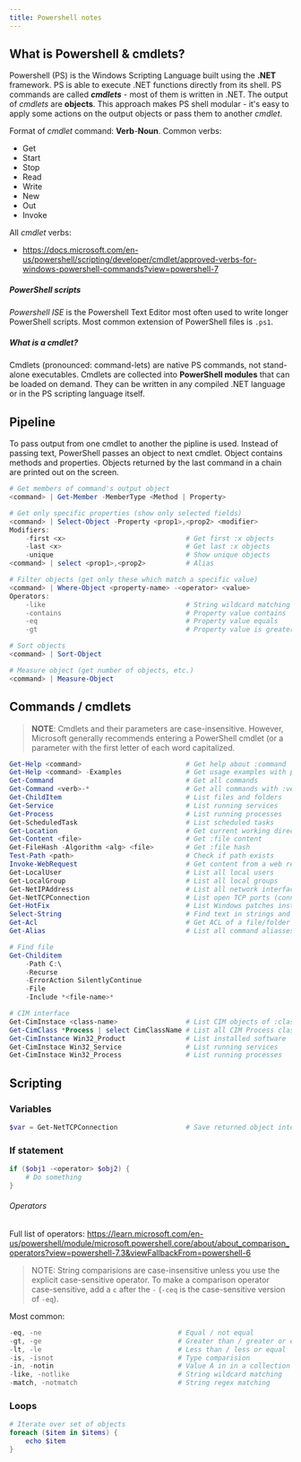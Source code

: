 ```yaml
---
title: Powershell notes
---
```


## What is Powershell & cmdlets?
Powershell (PS) is the Windows Scripting Language built using the **.NET** framework. PS is able to execute .NET functions directly from its shell. PS commands are called **_cmdlets_** - most of them is written in .NET. The output of _cmdlets_ are **objects**. This approach makes PS shell modular - it's easy to apply some actions on the output objects or pass them to another _cmdlet_.

Format of _cmdlet_ command: **Verb**-**Noun**. Common verbs:
* Get
* Start
* Stop
* Read
* Write
* New
* Out
* Invoke

All _cmdlet_ verbs:
* <https://docs.microsoft.com/en-us/powershell/scripting/developer/cmdlet/approved-verbs-for-windows-powershell-commands?view=powershell-7>

##### PowerShell scripts
*Powershell ISE* is the Powershell Text Editor most often used to write longer PowerShell scripts. Most common extension of PowerShell files is `.ps1`.

##### What is a cmdlet?
Cmdlets (pronounced: command-lets) are native PS commands, not stand-alone executables. Cmdlets are collected into **PowerShell modules** that can be loaded on demand. They can be written in any compiled .NET language or in the PS scripting language itself.  

## Pipeline
To pass output from one cmdlet to another the pipline is used. Instead of passing text, PowerShell passes an object to next cmdlet. Object contains methods and properties. Objects returned by the last command in a chain are printed out on the screen.

```powershell
# Get members of command's output object
<command> | Get-Member -MemberType <Method | Property>

# Get only specific properties (show only selected fields)
<command> | Select-Object -Property <prop1>,<prop2> <modifier>
Modifiers:
    -first <x>                              # Get first :x objects
    -last <x>                               # Get last :x objects
    -unique                                 # Show unique objects
<command> | select <prop1>,<prop2>          # Alias

# Filter objects (get only these which match a specific value)
<command> | Where-Object <property-name> -<operator> <value>
Operators:
    -like                                   # String wildcard matching (*abc*)
    -contains                               # Property value contains
    -eq                                     # Property value equals
    -gt                                     # Property value is greater

# Sort objects
<command> | Sort-Object

# Measure object (get number of objects, etc.)
<command> | Measure-Object
```

## Commands / cmdlets
> **NOTE**: Cmdlets and their parameters are case-insensitive. However, Microsoft generally recommends entering a PowerShell cmdlet (or a parameter with the first letter of each word capitalized.
 
```powershell
Get-Help <command>                          # Get help about :command
Get-Help <command> -Examples                # Get usage examples with params
Get-Command                                 # Get all commands          
Get-Command <verb>-*                        # Get all commands with :verb
Get-ChildItem                               # List files and folders
Get-Service                                 # List running services
Get-Process                                 # List running processes
Get-ScheduledTask                           # List scheduled tasks
Get-Location                                # Get current working directory
Get-Content <file>                          # Get :file content
Get-FileHash -Algorithm <alg> <file>        # Get :file hash
Test-Path <path>                            # Check if path exists
Invoke-WebRequest                           # Get content from a web resource
Get-LocalUser                               # List all local users
Get-LocalGroup                              # List all local groups
Get-NetIPAddress                            # List all network interfaces
Get-NetTCPConnection                        # List open TCP ports (connections)
Get-HotFix                                  # List Windows patches installed
Select-String                               # Find text in strings and files
Get-Acl                                     # Get ACL of a file/folder
Get-Alias                                   # List all command aliasses

# Find file
Get-Childitem 
    -Path C:\
    -Recurse 
    -ErrorAction SilentlyContinue 
    -File
    -Include *<file-name>*

# CIM interface
Get-CimInstace <class-name>                 # List CIM objects of :class
Get-CimClass *Process | select CimClassName # List all CIM Process classes
Get-CimInstance Win32_Product               # List installed software
Get-CimInstace Win32_Service                # List running services
Get-CimInstace Win32_Process                # List running processes
```

## Scripting
### Variables
```powershell
$var = Get-NetTCPConnection                 # Save returned object into var
```
### If statement
```powershell
if ($obj1 -<operator> $obj2) {
    # Do something
}
```

###### Operators
Full list of operators: <https://learn.microsoft.com/en-us/powershell/module/microsoft.powershell.core/about/about_comparison_operators?view=powershell-7.3&viewFallbackFrom=powershell-6>

> NOTE: String comparisions are case-insensitive unless you use the explicit case-sensitive operator. To make a comparison operator case-sensitive, add a `c` after the `-` (`-ceq` is the case-sensitive version of `-eq`).

Most common:
```powershell
-eq, -ne                                  # Equal / not equal
-gt, -ge                                  # Greater than / greater or equal
-lt, -le                                  # Less than / less or equal
-is, -isnot                               # Type comparision
-in, -notin                               # Value A in in a collection B
-like, -notlike                           # String wildcard matching
-match, -notmatch                         # String regex matching     
```

### Loops   
```powershell
# Iterate over set of objects
foreach ($item in $items) {
    echo $item
}
```